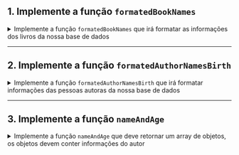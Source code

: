 ## 1. Implemente a função `formatedBookNames`

<details>
  <summary>
  Implemente a função <code>formatedBookNames</code> que irá formatar as informações dos livros da nossa base de dados
  </summary> <br />

- A função `formatedBookNames` deverá ser implementada dentro do arquivo `formatedBookNames.js`

- A função `formatedBookNames` deverá retornar um array de strings no formato: `NOME_DO_LIVRO - GÊNERO_DO_LIVRO - NOME_DA_PESSOA_AUTORA`

⚠️ Importante: A estrutura de dados `books` já está importada na linha 1 no arquivo desse exercício.
Para usar, descomente a importação.
<br/>
Esse trecho está comentado para evitar um erro de lint, uma vez que a variável não está sendo utilizada ainda.


**O que será testado:**

- A função `formatedBookNames` deve retornar as informações de todos os livros contidos na base de dados, formatados como indicado: `NOME_DO_LIVRO - GÊNERO_DO_LIVRO - NOME_DA_PESSOA_AUTORA`.

</details>

---

## 2. Implemente a função `formatedAuthorNamesBirth`

<details>
  <summary>
  Implemente a função <code>formatedAuthorNamesBirth</code> que irá formatar informações das pessoas autoras da nossa base de dados
  </summary> <br />

- A função `formatedAuthorNamesBirth` deverá ser implementada dentro do arquivo `formatedAuthorNamesBirth.js`

- A função `formatedAuthorNamesBirth` deverá retornar um array de strings no formato: `NOME_DA_PESSOA_AUTORA - ANO_DE_NASCIMENTO`

⚠️ Importante: A estrutura de dados `books` já está importada na linha 1 no arquivo desse exercício.
Para usar, descomente a importação.
<br/>
Esse trecho está comentado para evitar um erro de lint, uma vez que a variável não está sendo utilizada ainda.

**O que será testado:**

- A função `formatedAuthorNamesBirth` deve retornar um array de strings;

- A função `formatedAuthorNamesBirth`, deve retornar as informações de todas as pessoas autoras contidas na base de dados formatados como indicado: `NOME_DA_PESSOA_AUTORA - ANO_DE_NASCIMENTO`.

</details>

---

## 3. Implemente a função `nameAndAge`

<details>
 <summary>
  Implemente a função <code>nameAndAge</code> que deve retornar um array de objetos, os objetos devem conter informações do autor
  </summary> <br />

- A função `nameAndAge` deverá ser implementada dentro do arquivo `nameAndAge.js`

- Retorne um array de objetos, cada objeto deve conter:

  - a chave `author`, e o valor deve ser o nome da pessoa autora
  - a chave `age`, e o valor deve ser a idade da pessoa autora quando lançou o livro

⚠️ Importante: A estrutura de dados `books` já está importada na linha 1 no arquivo desse exercício.
Para usar, descomente a importação.
<br/>
Esse trecho está comentado para evitar um erro de lint, uma vez que a variável não está sendo utilizada ainda.

**O que será testado:**

- A função deve retornar um array de objetos;

- Cada objeto possui as chaves `author` e `age`;

- O array está ordenado corretamente, do autor que fez o lançamento com menor idade para o que fez o lançamento com maior idade.

</details>
